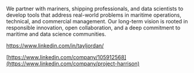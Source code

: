 We partner with mariners, shipping professionals, and data scientists to develop tools that address real-world problems in maritime operations, technical, and commercial management. Our long-term vision is rooted in responsible innovation, open collaboration, and a deep commitment to maritime and data science communities.


https://www.linkedin.com/in/tayljordan/

[https://www.linkedin.com/company/105912568](https://www.linkedin.com/company/project-harrison)




